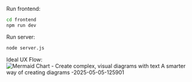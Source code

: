 Run frontend:
```bash
cd frontend
npm run dev
```

Run server:
```bash
node server.js
```

Ideal UX Flow:
![Mermaid Chart - Create complex, visual diagrams with text  A smarter way of creating diagrams -2025-05-05-125901](https://github.com/user-attachments/assets/d5a6af79-0970-4052-aa2c-026a7781bb3f)
